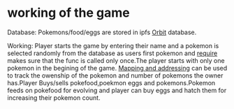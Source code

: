 # working of the game
Database: Pokemons/food/eggs are stored in ipfs [Orbit](https://github.com/orbitdb/orbit-db) database.

Working: Player starts the game by entering their name and a pokemon is selected randomly from the database as users first pokemon and [require](https://cryptozombies.io/en/lesson/2/chapter/4) makes sure that the func is called only once.The player starts with only one pokemon in the begining of the game. [Mapping and addressing](https://cryptozombies.io/en/lesson/2/chapter/2) can be used to track the owenship of the pokemon and number of pokemons the owner has.Player Buys/sells pokefood,poekmon eggs and pokemons.Pokemon feeds on pokefood for evolving and player can buy eggs and hatch them for increasing their pokemon count.
